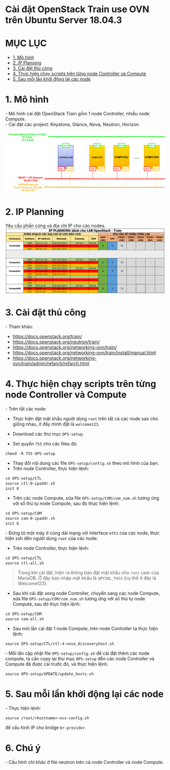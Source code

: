 # Cài đặt OpenStack Train use OVN trên Ubuntu Server 18.04.3

# MỤC LỤC
- [1. Mô hình](#1-mô-hình)
- [2. IP Planning](#2-ip-planning)
- [3. Cài đặt thủ công](#3-cài-đặt-thủ-công)
- [4. Thực hiện chạy scripts trên từng node Controller và Compute](#4-thực-hiện-chạy-scripts-trên-từng-node-controller-và-compute)
- [5. Sau mỗi lần khởi động lại các node](#5-sau-mỗi-lần-khởi-động-lại-các-node)


# 1. Mô hình
\- Mô hình cài đặt OpenStack Train gồm 1 node Controller, nhiều node Compute.  
\- Cài đặt các project: Keystone, Glance, Nova, Neutron, Horizon.  

<img src="images/mo-hinh.png" />

# 2. IP Planning
Yêu cầu phần cứng và địa chỉ IP cho các nodes.  
<img src="images/ip_planning_1.png" />

# 3. Cài đặt thủ công
\- Tham khảo:
- https://docs.openstack.org/train/
- https://docs.openstack.org/neutron/train/
- https://docs.openstack.org/networking-ovn/train/
- https://docs.openstack.org/networking-ovn/train/install/manual.html
- https://docs.openstack.org/networking-ovn/train/admin/refarch/refarch.html

# 4. Thực hiện chạy scripts trên từng node Controller và Compute
\- Trên tất các node:
- Thực hiện đặt mật khẩu người dùng `root` trên tất cả các node sao cho giống nhau, ở đây mình đặt là `welcome123`.  
- Download các thư mục `OPS-setup`.  

- Set quyền `755` cho các files đó.  
```
chmod -R 755 OPS-setup
```

- Thay đổi nội dung các file `OPS-setup/config.sh` theo mô hình của bạn.
- Trên node Controller, thực hiện lệnh:  
```
cd OPS-setup/CTL
source ctl-0-ipaddr.sh
init 6
```

- Trên các node Compute, sửa file `OPS-setup/COM/com_num.sh` tương ứng với số thú tự node Compute, sau đó thực hiện lệnh:   
```
cd OPS-setup/COM
source com-0-ipaddr.sh
init 6
```


\- Đứng từ một máy ở cùng dải mạng với interface `eth1` của các node, thực hiện ssh đến người dùng `root` của các node:  
- Trên node Controller, thực hiện lệnh:  
```
cd OPS-setup/CTL
source ctl-all.sh
```

> Trong khi cài đặt, hiện ra thông báo đặt mật khẩu cho `root` user của MariaDB. Ở đây bạn nhập mật khẩu là `$MYSQL_PASS` (cụ thể ở đây là Welcome123).  

- Sau khi cài đặt xong node Controller, chuyển sang các node Compute, sửa file `OPS-setup/COM/com_num.sh` tương ứng với số thú tự node Compute, sau đó thực hiện lệnh:  
```
cd OPS-setup/COM
source com-all.sh
```

- Sau môi lần cài đặt 1 node Compute, trên node Controller ta thực hiện lệnh:  
```
source OPS-setup/CTL/ctl-4-nova_discoveryhost.sh
```

\- Mỗi lần cập nhật file `OPS-setup/config.sh` để cài đặt thêm các node compute, ta cần copy lại thư mục `OPS-setup` đến các node Controller và Compute đã được cài trước đó, và thực hiện lệnh:  
```
source OPS-setup/UPDATE/update_hosts.sh
```

# 5. Sau mỗi lần khởi động lại các node
\- Thực hiện lệnh:  
```
source /root/<hostname>-ovs-config.sh
```

để cấu hình IP cho bridge `br-provider`.  

# 6. Chú ý
\- Cấu hình chỉ khác ở file neutron trên cả node Controller và node Compute.  


